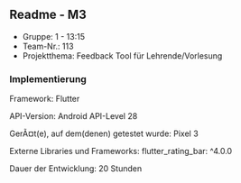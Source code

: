 ## Readme - M3

* Gruppe:	1 - 13:15
* Team-Nr.: 113
* Projektthema: Feedback Tool für Lehrende/Vorlesung

### Implementierung

Framework:	Flutter

API-Version: Android API-Level 28

GerÃ¤t(e), auf dem(denen) getestet wurde:
Pixel 3

Externe Libraries und Frameworks:
flutter_rating_bar: ^4.0.0

Dauer der Entwicklung:
20 Stunden
